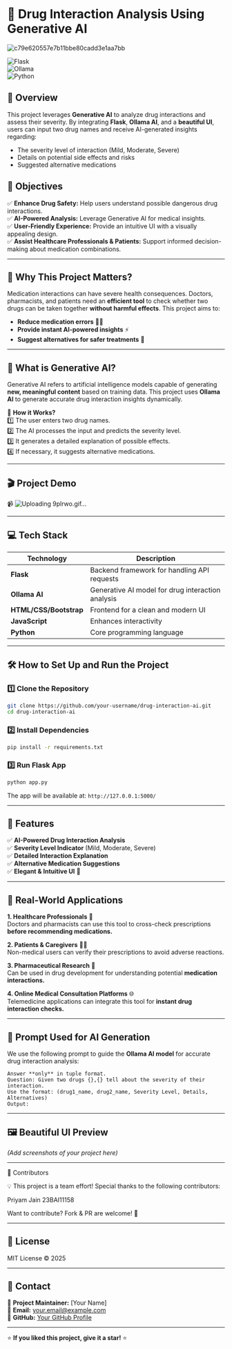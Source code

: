 # 🚀 Drug Interaction Analysis Using Generative AI
![c79e620557e7b11bbe80cadd3e1aa7bb](https://github.com/user-attachments/assets/e3df4453-4cc7-4d0d-9755-c022a2dbcf1f)


![Flask](https://img.shields.io/badge/Flask-1.1.2-blue.svg?logo=flask)  
![Ollama](https://img.shields.io/badge/Ollama-AI-orange)  
![Python](https://img.shields.io/badge/Python-3.9-green.svg?logo=python)  

## 📌 Overview
This project leverages **Generative AI** to analyze drug interactions and assess their severity. By integrating **Flask**, **Ollama AI**, and a **beautiful UI**, users can input two drug names and receive AI-generated insights regarding:

- The severity level of interaction (Mild, Moderate, Severe)
- Details on potential side effects and risks
- Suggested alternative medications

## 🎯 Objectives
✅ **Enhance Drug Safety:** Help users understand possible dangerous drug interactions.  
✅ **AI-Powered Analysis:** Leverage Generative AI for medical insights.  
✅ **User-Friendly Experience:** Provide an intuitive UI with a visually appealing design.  
✅ **Assist Healthcare Professionals & Patients:** Support informed decision-making about medication combinations.  

---

## 🏥 Why This Project Matters?
Medication interactions can have severe health consequences. Doctors, pharmacists, and patients need an **efficient tool** to check whether two drugs can be taken together **without harmful effects**. This project aims to:

- **Reduce medication errors** 💊🚨
- **Provide instant AI-powered insights** ⚡
- **Suggest alternatives for safer treatments** 🔄

---

## 🧠 What is Generative AI?
Generative AI refers to artificial intelligence models capable of generating **new, meaningful content** based on training data. This project uses **Ollama AI** to generate accurate drug interaction insights dynamically.

🔹 **How it Works?**  
1️⃣ The user enters two drug names.  
2️⃣ The AI processes the input and predicts the severity level.  
3️⃣ It generates a detailed explanation of possible effects.  
4️⃣ If necessary, it suggests alternative medications.  

---

## 🎬 Project Demo
📹 ![Uploading 9plrwo.gif…]()




---

## 💻 Tech Stack
| Technology | Description |
|------------|------------|
| **Flask** | Backend framework for handling API requests |
| **Ollama AI** | Generative AI model for drug interaction analysis |
| **HTML/CSS/Bootstrap** | Frontend for a clean and modern UI |
| **JavaScript** | Enhances interactivity |
| **Python** | Core programming language |

---

## 🛠️ How to Set Up and Run the Project
### 1️⃣ Clone the Repository
```sh
git clone https://github.com/your-username/drug-interaction-ai.git
cd drug-interaction-ai
```

### 2️⃣ Install Dependencies
```sh
pip install -r requirements.txt
```

### 3️⃣ Run Flask App
```sh
python app.py
```
The app will be available at: `http://127.0.0.1:5000/`

---

## 🚀 Features
✅ **AI-Powered Drug Interaction Analysis**  
✅ **Severity Level Indicator** (Mild, Moderate, Severe)  
✅ **Detailed Interaction Explanation**  
✅ **Alternative Medication Suggestions**  
✅ **Elegant & Intuitive UI** 🎨  

---

## 🏥 Real-World Applications
**1. Healthcare Professionals** 🏥  
Doctors and pharmacists can use this tool to cross-check prescriptions **before recommending medications.**

**2. Patients & Caregivers** 👩‍⚕️  
Non-medical users can verify their prescriptions to avoid adverse reactions.

**3. Pharmaceutical Research** 🧪  
Can be used in drug development for understanding potential **medication interactions.**

**4. Online Medical Consultation Platforms** 🌐  
Telemedicine applications can integrate this tool for **instant drug interaction checks.**

---

## 📜 Prompt Used for AI Generation
We use the following prompt to guide the **Ollama AI model** for accurate drug interaction analysis:
```plaintext
Answer **only** in tuple format.
Question: Given two drugs {},{} tell about the severity of their interaction.
Use the format: (drug1_name, drug2_name, Severity Level, Details, Alternatives)
Output:
```

---

## 🖼️ Beautiful UI Preview
*(Add screenshots of your project here)*

---

🤝 Contributors

💡 This project is a team effort! Special thanks to the following contributors:

Priyam Jain 23BAI11158

Want to contribute? Fork & PR are welcome! 🎉

---

## 📜 License
MIT License © 2025

---

## 📧 Contact
📌 **Project Maintainer:** [Your Name]  
📌 **Email:** your.email@example.com  
📌 **GitHub:** [Your GitHub Profile](https://github.com/your-username/)  

---

⭐ **If you liked this project, give it a star!** ⭐

